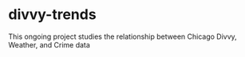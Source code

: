# divvy-trends
This ongoing project studies the relationship between Chicago Divvy, Weather, and Crime data
